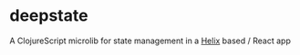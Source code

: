 # deepstate

A ClojureScript microlib for state management in a [Helix](https://github.com/lilactown/helix) based / React app
